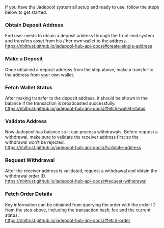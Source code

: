 If you have the Jadepool system all setup and ready to use, follow the steps below to get started.

### Obtain Deposit Address

End user needs to obtain a deposit address through the front-end system and transfers asset from his / her own wallet to the address. 
<br>
https://nbltrust.github.io/jadepool-hub-api-docs/#create-single-address

### Make a Deposit
Once obtained a deposit address from the step above, make a transfer to the address from your own wallet. 

### Fetch Wallet Status
After making transfer to the deposit address, it should be shown in the balance if the transaction is broadcasted successfully.
<br>
https://nbltrust.github.io/jadepool-hub-api-docs/#fetch-wallet-status

### Validate Address
Now Jadepool has balance so it can process withdrawals. Before request a withdrawal, make sure to validate the receiver address first so the withdrawal won’t be rejected.
<br>
https://nbltrust.github.io/jadepool-hub-api-docs/#validate-address

### Request Withdrawal
After the receiver address is validated, request a withdrawal and obtain the withdrawal order ID. 
<br>
https://nbltrust.github.io/jadepool-hub-api-docs/#request-withdrawal

### Fetch Order Details
Key information can be obtained from querying the order with the order ID from the step above, including the transaction hash, fee and the current status. 
<br>
https://nbltrust.github.io/jadepool-hub-api-docs/#fetch-order
